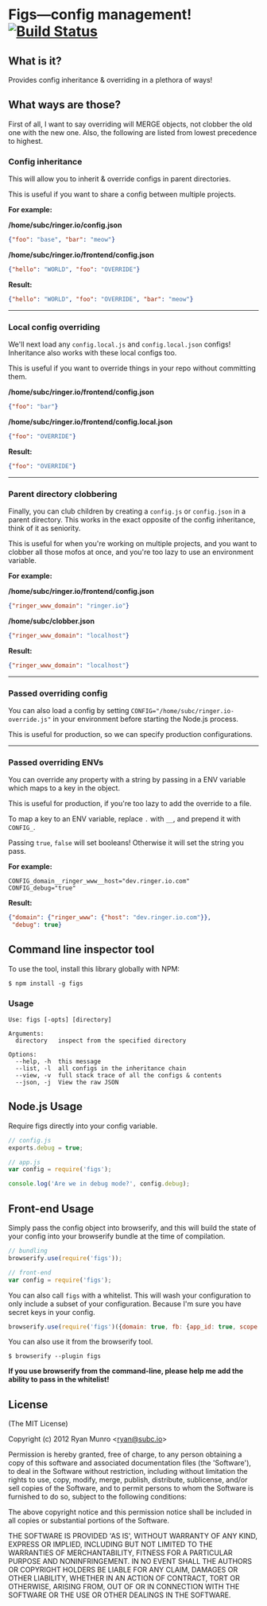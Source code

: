 # Figs—config management! [![Build Status](https://secure.travis-ci.org/Submersible/node-figs.png?branch=master)](http://travis-ci.org/Submersible/node-figs)

## What is it?

Provides config inheritance & overriding in a plethora of ways!

## What ways are those?

First of all, I want to say overriding will MERGE objects, not clobber the old
one with the new one.  Also, the following are listed from lowest precedence to
highest.

### Config inheritance

This will allow you to inherit & override configs in parent directories.

This is useful if you want to share a config between multiple projects.

**For example:**

**/home/subc/ringer.io/config.json**
```json
{"foo": "base", "bar": "meow"}
```

**/home/subc/ringer.io/frontend/config.json**
```json
{"hello": "WORLD", "foo": "OVERRIDE"}
```

**Result:**
```json
{"hello": "WORLD", "foo": "OVERRIDE", "bar": "meow"}
```

----------

### Local config overriding

We'll next load any `config.local.js` and `config.local.json` configs!
Inheritance also works with these local configs too.

This is useful if you want to override things in your repo without committing
them.

**/home/subc/ringer.io/frontend/config.json**
```json
{"foo": "bar"}
```

**/home/subc/ringer.io/frontend/config.local.json**
```json
{"foo": "OVERRIDE"}
```

**Result:**
```json
{"foo": "OVERRIDE"}
```

----------

### Parent directory clobbering

Finally, you can club children by creating a `config.js` or `config.json` in
a parent directory.  This works in the exact opposite of the config inheritance,
think of it as seniority.

This is useful for when you're working on multiple projects, and you want to
clobber all those mofos at once, and you're too lazy to use an environment
variable.

**For example:**

**/home/subc/ringer.io/frontend/config.json**
```json
{"ringer_www_domain": "ringer.io"}
```

**/home/subc/clobber.json**
```json
{"ringer_www_domain": "localhost"}
```

**Result:**
```json
{"ringer_www_domain": "localhost"}
```

----------

### Passed overriding config

You can also load a config by setting `CONFIG="/home/subc/ringer.io-override.js"` in
your environment before starting the Node.js process.

This is useful for production, so we can specify production configurations.

----------

### Passed overriding ENVs

You can override any property with a string by passing in a ENV variable which
maps to a key in the object.

This is useful for production, if you're too lazy to add the override to a file.

To map a key to an ENV variable, replace `.` with `__`, and prepend it with
`CONFIG_`.

Passing `true`, `false` will set booleans!  Otherwise it will set the string you pass.

**For example:**

```
CONFIG_domain__ringer_www__host="dev.ringer.io.com"
CONFIG_debug="true"
```

**Result:**
```json
{"domain": {"ringer_www": {"host": "dev.ringer.io.com"}},
 "debug": true}
```

## Command line inspector tool

To use the tool, install this library globally with NPM:

```
$ npm install -g figs
```

### Usage

```
Use: figs [-opts] [directory]

Arguments:
  directory   inspect from the specified directory

Options:
  --help, -h  this message
  --list, -l  all configs in the inheritance chain
  --view, -v  full stack trace of all the configs & contents
  --json, -j  View the raw JSON
```

## Node.js Usage

Require figs directly into your config variable.

```javascript
// config.js
exports.debug = true;

// app.js
var config = require('figs');

console.log('Are we in debug mode?', config.debug);
```

## Front-end Usage

Simply pass the config object into browserify, and this will build the state of
your config into your browserify bundle at the time of compilation.

```javascript
// bundling
browserify.use(require('figs'));

// front-end
var config = require('figs');
```

You can also call `figs` with a whitelist.  This will wash your configuration
to only include a subset of your configuration.  Because I'm sure you have
secret keys in your config.

```javascript
browserify.use(require('figs')({domain: true, fb: {app_id: true, scope: true}}));
```

You can also use it from the browserify tool.

```
$ browserify --plugin figs
```

__If you use browserify from the command-line, please help me add the ability
to pass in the whitelist!__

## License

(The MIT License)

Copyright (c) 2012 Ryan Munro &lt;ryan@subc.io&gt;

Permission is hereby granted, free of charge, to any person obtaining
a copy of this software and associated documentation files (the
'Software'), to deal in the Software without restriction, including
without limitation the rights to use, copy, modify, merge, publish,
distribute, sublicense, and/or sell copies of the Software, and to
permit persons to whom the Software is furnished to do so, subject to
the following conditions:

The above copyright notice and this permission notice shall be
included in all copies or substantial portions of the Software.

THE SOFTWARE IS PROVIDED 'AS IS', WITHOUT WARRANTY OF ANY KIND,
EXPRESS OR IMPLIED, INCLUDING BUT NOT LIMITED TO THE WARRANTIES OF
MERCHANTABILITY, FITNESS FOR A PARTICULAR PURPOSE AND NONINFRINGEMENT.
IN NO EVENT SHALL THE AUTHORS OR COPYRIGHT HOLDERS BE LIABLE FOR ANY
CLAIM, DAMAGES OR OTHER LIABILITY, WHETHER IN AN ACTION OF CONTRACT,
TORT OR OTHERWISE, ARISING FROM, OUT OF OR IN CONNECTION WITH THE
SOFTWARE OR THE USE OR OTHER DEALINGS IN THE SOFTWARE.
